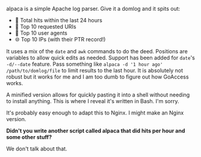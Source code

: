 alpaca is a simple Apache log parser. Give it a domlog and it spits out:

* 🎯 Total hits within the last 24 hours
* 🔗 Top 10 requested URIs
* 🧔 Top 10 user agents
* 🌐 Top 10 IPs (with their PTR record!)

It uses a mix of the `date` and `awk` commands to do the deed. Positions are variables to allow quick edits as needed. Support has been added for `date`'s `-d/--date` feature. Pass something like `alpaca -d '1 hour ago' /path/to/domlog/file` to limit results to the last hour. It is absolutely not robust but it works for me and I am too dumb to figure out how GoAccess works.

A minified version allows for quickly pasting it into a shell without needing to install anything. This is where I reveal it's written in Bash. I'm sorry.

It's probably easy enough to adapt this to Nginx. I might make an Nginx version.

**Didn't you write another script called alpaca that did hits per hour and some other stuff?**

We don't talk about that.
